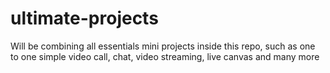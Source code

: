 # ultimate-projects
Will be combining all essentials mini projects inside this repo, such as one to one simple video call, chat, video streaming, live canvas and many more
